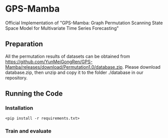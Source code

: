 # GPS-Mamba
Official Implementation of "GPS-Mamba: Graph Permutation Scanning State Space Model for Multivariate Time Series Forecasting"

## Preparation
All the permutation results of datasets can be obtained from https://github.com/YunMeiGongRen/GPS-Mamba/releases/download/Permutation1.0/database.zip. Please download database.zip, then unzip and copy it to the folder ./database in our repository.

## Running the Code
### Installation
`<pip install -r requirements.txt>` 
### Train and evaluate
